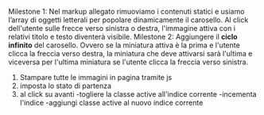 Milestone 1:
Nel markup allegato rimuoviamo i contenuti statici e usiamo l’array di oggetti letterali per popolare dinamicamente il carosello.
Al click dell'utente sulle frecce verso sinistra o destra, l'immagine attiva con i relativi titolo e testo diventerà visibile.
Milestone 2:
Aggiungere il **ciclo infinito** del carosello. Ovvero se la miniatura attiva è la prima e l'utente clicca la freccia verso destra, la miniatura che deve attivarsi sarà l'ultima e viceversa per l'ultima miniatura se l'utente clicca la freccia verso sinistra.



1. Stampare tutte le immagini in pagina tramite js
2. imposta lo stato di partenza
3. al click su avanti
    -togliere la classe active all'indice corrente
    -incementa l'indice
    -aggiungi classe active al nuovo indice corrente